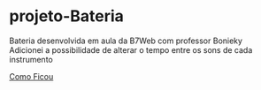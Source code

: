 # projeto-Bateria
Bateria desenvolvida em aula da B7Web com professor Bonieky</br>
Adicionei a possibilidade de alterar o tempo entre os sons de cada instrumento</br>

<a href="https://RodRS29.github.io/projeto-Bateria/">Como Ficou</a>
